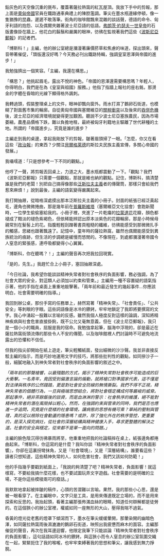 鉛灰色的天空像沉重的氈布，覆蓋著薩拉熱窩的紅瓦屋頂。我放下手中的剪報，那上面是[奧匈帝國](https://zh.wikipedia.org/zh-hant/奥匈帝国)官員在鐵路通車典禮上的陳腔濫調。筆尖在墨水瓶邊緣停頓，像一隻猶豫的昆蟲，遲遲不敢落筆。街角的咖啡館飄來混雜的談話聲，德語的命令、匈牙利語的抱怨、以及偶爾夾雜著波士尼亞語的低語。[弗朗茨·約瑟夫一世皇帝](https://zh.wikipedia.org/wiki/弗朗茨·约瑟夫一世)的石版畫像掛在牆上，他花白的鬍鬚和嚴厲的眼神，彷彿在監視著我們這些《[波斯尼亞郵報](https://en.wikipedia.org/wiki/Bosnische_Post)》的記者們。

「博斯科！」主編，他的辦公室總是瀰漫著廉價菸草和焦慮的味道，探出頭來，聲音帶著催促，「頭版還沒好嗎？今天務必刊出鐵路特輯，強調皇室恩澤與帝國的進步！」

我勉強擠出一個笑容。「主編，我還在構思。」

「構思？」他挑起眉毛，露出不悅的神色。「帝國的恩澤還需要構思嗎？年輕人，你得明白，我們是在為《皇室與祖國》服務。」他指了指牆上報社的座右銘，那燙金的字體在昏暗的光線下顯得格外諷刺。

我轉過頭，假裝整理桌上的文件，眼神卻飄向窗外。雨水打濕了鵝卵石街道，也模糊了對面舊市集的輪廓。自從奧匈帝國與塞爾維亞的[關稅衝突](https://en.wikipedia.org/wiki/Pig_War_(1906%E2%80%931908))以及後來的[吞併危機](https://en.wikipedia.org/wiki/Bosnian_Crisis)後，波士尼亞的經濟環境就變得更加艱困。聽說不少波士尼亞塞族農民，因為市場萎縮，農產品價格下跌，難以負擔地租，最終被匈牙利籍地主驅離了世代耕種的土地。所謂的「帝國進步」，究竟是誰的進步？

主編走到我的桌邊，拿起我剛放下的剪報，皺著眉頭掃了一眼。「怎麼，你又在看這些『[政治報](https://en.wikipedia.org/wiki/Politika)』的東西？少關注[貝爾格萊德](https://zh.wikipedia.org/zh-hk/贝尔格莱德)的斯拉夫民族主義宣傳，多關心帝國的發展。」

我囁嚅道：「只是想參考一下不同的觀點。」

他哼了一聲，將剪報丟回桌上，力道之大，墨水瓶都震動了一下。「觀點？我們《波斯尼亞郵報》只需要一個觀點，那就是維也納的觀點。記住，博斯科，搞清楚誰是我們的老闆！別把自己搞得像那些[泛斯拉夫主義](https://zh.wikipedia.org/wiki/泛斯拉夫主義)者的傳聲筒，那樣只會給我們惹來麻煩！」說到最後，主編的語氣變得嚴厲起來。

我打開抽屜，從暗格深處摸出那本泛斯拉夫主義的小冊子。封面的紙張已經泛黃起毛，邊角也微微捲曲，那是幾年前在[普羅斯維塔](https://en.wikipedia.org/wiki/Prosvjeta_(1902))（塞爾維亞文化協會）會跑新聞時，一位學生偷偷塞給我的。小冊子裡，夾進了一片乾癟的[拉蒙達花](https://en.wikipedia.org/wiki/Ramonda_serbica)花瓣，顏色都褪成了黯淡的褪色紫褐色，但依稀能辨認出原本淡紫色的花瓣輪廓，那是小時候母親常別在髮髻上的花。指腹輕輕刮蹭著書頁粗糙的纖維，彷彿能感受到那微微扎手的觸感，思緒也跟著飄遠了。記憶中，童年時的薩拉熱窩，雖然也偶爾能感受到異族統治的痕跡，但生活的步調總是緩慢而悠閒的。不像現在，到處都瀰漫著帝國令人窒息的緊張感，連呼吸都變得小心翼翼。

「博斯科，你在聽嗎？！」主編的聲音再次把我拉回現實。

「是的，先生。」我趕忙合上小冊子，塞回抽屜深處。

「今日社論，我希望你能談談精神失常者對社會秩序的負面影響，務必強調，為了社會大眾的安全，對這類人必須加以約束和管束。」主編用一種不容置疑的語氣指示著，他的手指在桌面上重重地敲擊著。「兩年前和最近發生的幾起事件…你應該明白，社會需要明確的指導。」

我回到辦公桌，那份手寫的任務單上，赫然寫著「精神失常」、「社會責任」、「公共安全」等刺眼的字眼。這些詞語像是冰冷的鐐銬，牢牢地鎖定了我即將要撰寫的文字。我心中湧起一股難以言喻的反感。雖然我個人極度反對這樣的論調，深知將精神疾病與社會危害直接掛鉤，既不公允又毫無意義，但在《波士尼亞郵報》，我只是一個小小的職員，屈服是我的宿命。我勉強拿起筆，腦海中浮現的，卻是最近在薩拉熱窩街頭流傳的那些令人不安的傳聞，以及咖啡館裡人們討論時不可避免地流露出的恐懼和不信任。

但我的指尖卻開始在紙上遊走，筆尖輕觸紙面，發出細微的沙沙聲。我並非直接反駁主編的指示，而是巧妙地運用文字的技巧，將那些批判性的觀點，如同摻沙子一般，細膩地融入到神失常者對社會秩序的負面影響的敘述之中。

<i>「兩年前的那聲槍響，以最殘酷的方式，揭示了精神失常對社會秩序可能造成的巨大衝擊。一名青年，竟因受到偏激言論的煽動，就將槍口對準國家代表，這不僅是對法律與秩序的公然踐踏，更是對社會安全防線的無情撕裂。我們不得不正視，精神失常者的個體行為，一旦與極端思想結合，將對社會穩定構成何等嚴峻的威脅。那起事件，絕非茶餘飯後的談資，而是血淋淋的警示：社會秩序的維護，絕不能對精神失常者的潛在風險掉以輕心。然而，在強調約束與管束的同時，我們是否也應進一步追問，究竟是什麼樣的社會環境，讓病態的思想有機可乘？單純的壓制與管理，真的足以根除社會動盪的隱患嗎？或許，除了強化外在的秩序管控，更重要的，是深入探究病灶，從社會的深層結構與精神健康入手，尋求更整體的解決之道。社會的安全與穩定，從來都不是單一面向的問題。」</i>

主編的臉色陰沉得彷彿暴雨將至，他重重地把我的社論稿摔在桌上，紙張邊角都捲曲起來。「博斯科，你這寫的是什麼？我叫你談『精神失常者對社會秩序的負面影響』，你卻在這裏拐彎抹角，又是『社會環境』，又是『深層結構』，誰要看這些？讀者只想知道，這些精神失常的人，如何危害社會，我們又該如何防範！」

他的手指幾乎要戳到紙面上，「我說的夠清楚了吧？精神失常者，負面影響！就這樣寫，不要給我搞什麼花樣，也不要試圖玩弄文字遊戲。社會需要的是明確的立場，不是你這些模稜兩可的廢話。」

我默默地拿起被摔皺的稿件，心頭的苦澀難以言喻。果然，我的那些小心思，還是被一眼看穿了。在主編眼中，文字只是工具，是用來傳達既定立場的，而不是用來探索和反思的。我抬起頭，看著主編那張佈滿血絲的眼睛，知道任何辯解都是徒勞的。在這個狹小的辦公室裡，權威如同一座無形的大山，壓得我喘不過氣。

昏黃的燈光從老舊的燈罩下傾瀉而下，墨水在筆尖缓缓暈開，那暈染開的幽暗色澤，如同薩拉熱窩雨後濕漉漉的鵝卵石街道，映照出我疲憊而麻木的面容。主編那催促的聲音，再次在我耳邊迴響，他限定我筆下只能談論『精神失常者對社會秩序的負面影響』，這句話語如同冰冷的鐐銬，與這狹小而令人窒息的辦公室氛圍交織在一起，緊緊扼住了我的喉嚨，也牢牢束縛著我的思想和筆尖，讓我感到無力掙脫。
